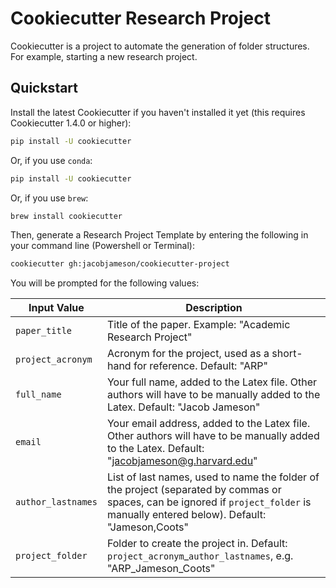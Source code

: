 # Cookiecutter Research Project

Cookiecutter is a project to automate the generation of folder structures.
For example, starting a new research project.

## Quickstart

Install the latest Cookiecutter if you haven't installed it yet (this requires
Cookiecutter 1.4.0 or higher):

```bash
pip install -U cookiecutter
```

Or, if you use `conda`:

```bash
pip install -U cookiecutter
```

Or, if you use `brew`:

```bash
brew install cookiecutter
```

Then, generate a Research Project Template by entering the following in your command line (Powershell or Terminal):

```bash
cookiecutter gh:jacobjameson/cookiecutter-project
```

You will be prompted for the following values:


Input Value        | Description
-------------------|----------------------------------------------------------------------------------------------------------------------------------------
`paper_title`      | Title of the paper. Example: "Academic Research Project"
`project_acronym`  | Acronym for the project, used as a short-hand for reference. Default: "ARP"
`full_name`        | Your full name, added to the Latex file. Other authors will have to be manually added to the Latex. Default: "Jacob Jameson"
`email`            | Your email address, added to the Latex file. Other authors will have to be manually added to the Latex. Default: "jacobjameson@g.harvard.edu"
`author_lastnames` | List of last names, used to name the folder of the project (separated by commas or spaces, can be ignored if `project_folder` is manually entered below). Default: "Jameson,Coots"
`project_folder`   | Folder to create the project in. Default: `project_acronym`_`author_lastnames`, e.g. "ARP_Jameson_Coots"
